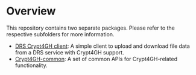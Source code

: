 # Overview

This repository contains two separate packages. Please refer to the respective subfolders for more information.

- [DRS Crypt4GH client](drs-client/README.md): A simple client to upload and download file data from a DRS service with Crypt4GH support.
- [Crypt4GH-common](crypt4gh-common/README.md): A set of common APIs for Crypt4GH-related functionality.
